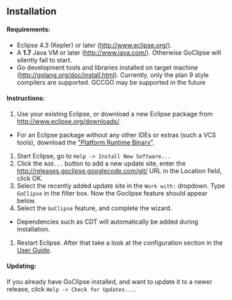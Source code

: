 ## Installation

#### Requirements: 
 * Eclipse 4.3 (Kepler) or later (http://www.eclipse.org/).
 * A **1.7** Java VM or later (http://www.java.com/). Otherwise GoClipse will silently fail to start.
 * Go development tools and libraries installed on target machine (http://golang.org/doc/install.html). Currently, only the plan 9 style compilers are supported. GCCGO may be supported in the future

#### Instructions:
 1. Use your existing Eclipse, or download a new Eclipse package from http://www.eclipse.org/downloads/. 
  * For an Eclipse package without any other IDEs or extras (such a VCS tools), download the ["Platform Runtime Binary"](http://download.eclipse.org/eclipse/downloads/drops4/R-4.3.1-201309111000/#PlatformRuntime). 
 1. Start Eclipse, go to `Help -> Install New Software...`
 1. Click the `Add...` button to add a new update site, enter the http://releases.goclipse.googlecode.com/git/ URL in the Location field, click OK.
 1. Select the recently added update site in the `Work with:` dropdown. Type `GoClipse` in the filter box. Now the Goclipse feature should appear below.
 1. Select the `GoClipse` feature, and complete the wizard. 
  * Dependencies such as CDT will automatically be added during installation.
 1. Restart Eclipse. After that take a look at the configuration section in the [User Guide](UserGuide.md#user-guide).
  

#### Updating:
If you already have GoClipse installed, and want to update it to a newer release, click `Help -> Check for Updates...`.
